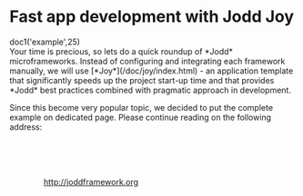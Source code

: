 # Fast app development with Jodd Joy

<div class="doc1"><js>doc1('example',25)</js></div>
Your time is precious, so lets do a quick roundup of *Jodd* microframeworks.
Instead of configuring and integrating each framework manually, we will use
[*Joy*](/doc/joy/index.html) - an application template that significantly
speeds up the project start-up time and that provides *Jodd* best
practices combined with pragmatic approach in development.

Since this become very popular topic, we decided to put the complete
example on dedicated page. Please continue reading on the following address:

<div class="download" style="margin: 80px 60px"><a href="http://joddframework.org">http://joddframework.org</a></div>
